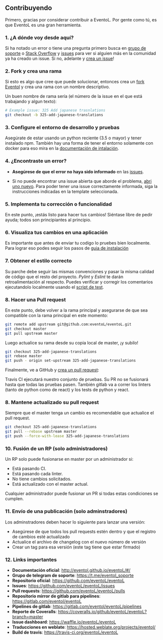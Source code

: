 ## Contribuyendo

Primero, gracias por considerar contribuir a EventoL. Por gente
como tú, es que EventoL es una gran herramienta.

### 1. ¿A dónde voy desde aquí?

Si ha notado un error o tiene una pregunta primero busca en
[grupo de soporte](https://t.me/eventol_soporte) o [Stack Overflow](https://es.stackoverflow.com/) y [issues](https://github.com/eventoL/eventoL/issues) para ver si
alguien más en la comunidad ya ha creado un issue.
Si no, adelante y [crea un issue](https://github.com/eventoL/eventoL/issues/new/choose)!

### 2. Fork y crea una rama

Si esto es algo que cree que puede solucionar, entonces crea un [fork Eventol](https://github.com/eventoL/eventoL) y
crea una rama con un nombre descriptivo.

Un buen nombre de rama sería (el número de la issue en el que está trabajando y algun texto):

```sh
# Example issue: 325 Add japanese trasnlations
git checkout -b 325-add-japanese-translations
```

### 3. Configure el entorno de desarrollo y pruebas

Asegúrate de estar usando un python reciente (3.5 o mayor) y tener instalado npm.
También hay una forma de tener el entorno solamente con docker para eso mira en la [documentación de intalación](http://eventol.github.io/eventoL/#/es/installation).

### 4. ¿Encontraste un error?

* **Asegúrese de que el error no haya sido informado** en las [issues](https://github.com/eventoL/eventoL/issues).

* Si no puede encontrar una issue abierta que aborde el problema,
  [abri uno nuevo](https://github.com/eventoL/eventoL/issues/new/choose).
  Para poder tener una issue correctamente informada, siga la instrucciones indicadas en la template seleccionada.

### 5. Implementa tu corrección o funcionalidad

En este punto, ¡estás listo para hacer tus cambios! Siéntase libre de pedir ayuda;
todos son principiantes al principio.

### 6. Visualiza tus cambios en una aplicación

Es importante que antes de enviar tu codigo lo pruebes bien localmente.
Para lograr eso podes seguir los pasos de [guia de instalación](http://eventol.github.io/eventoL/#/es/installation)

### 7. Obtener el estilo correcto

Su parche debe seguir las mismas convenciones y pasar la misma calidad de código
que el resto del proyecto. *Pylint* y *Eslint* te darán
retroalimentación al respecto.
Puedes verificar y corregir los comentarios ejecutandolo
localmente usando el [script de test](http://eventol.github.io/eventoL/#/es/test_script).

### 8. Hacer una Pull request

En este punto, debe volver a la rama principal y asegurarse de que sea compatible con la rama principal en este momento:

```sh
git remote add upstream git@github.com:eventoL/eventoL.git
git checkout master
git pull upstream master
```

Luego actualice su rama desde su copia local de master, ¡y subilo!

```sh
git checkout 325-add-japanese-translations
git rebase master
git push - origin set-upstream 325-add-japanese-translations
```

Finalmente, ve a GitHub y [crea un pull request](https://github.com/eventoL/eventoL/compare):

Travis CI ejecutará nuestro conjunto de pruebas.
Su PR no se fusionará hasta que todas las pruebas pasen.
También gitlab va a correr los linters (tanto de python como de react) y los tests de python y react.

### 8. Mantene actualizado su pull request

Siempre que el master tenga un cambio es recomendable que actualice el pull request.

```sh
git checkout 325-add-japanese-translations
git pull --rebase upstream master
git push --force-with-lease 325-add-japanese-translations
```

### 10. Fusión de un RP (solo administradores)

Un RP solo puede fusionarse en master por un administrador si:

* Está pasando CI.
* Está pasando cada linter.
* No tiene cambios solicitados.
* Está actualizado con el master actual.

Cualquier administrador puede fusionar un PR si todas estas condiciones se cumplen.

### 11. Envío de una publicación (solo adminstradores)

Los adminstradores deben hacer lo siguiente para lanzar una versión:

* Asegúrese de que todos los pull requests estén dentro y que el registro de cambios esté actualizado
* Actualice el archivo de changelog con el nuevo número de versión
* Crear un tag para esa versión (este tag tiene que estar firmado)

### 12. Links importantes

* **Documentación oficial**: http://eventol.github.io/eventoL/#/
* **Grupo de telegram de soporte**: https://t.me/eventol_soporte
* **Repositorio oficial**: https://github.com/eventoL/eventoL
* **Issues**: https://github.com/eventoL/eventoL/issues
* **Pull requests**: https://github.com/eventoL/eventoL/pulls
* **Repositorio mirror de gitlab para pipelines**: https://gitlab.com/eventol/eventoL
* **Pipelines de gitlab**: https://gitlab.com/eventol/eventoL/pipelines
* **Reporte de Coveralls**: https://coveralls.io/github/eventoL/eventoL?branch=master
* **Issue dashboard**: https://waffle.io/eventoL/eventoL
* **Traducciones en weblate**: https://hosted.weblate.org/projects/eventol/
* **Build de travis**: https://travis-ci.org/eventoL/eventoL